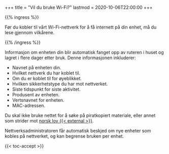 +++
title = "Vil du bruke Wi-Fi?"
lastmod = 2020-10-06T22:00:00
+++

{{% ingress %}}

Før du kobler til vårt Wi-Fi-nettverk for å få internett på din enhet, må du lese gjennom vilkårene.

{{% /ingress %}}

Informasjon om enheten din blir automatisk fanget opp av ruteren i huset og lagret i flere dager
etter bruk. Denne informasjonen inkluderer:

- Navnet på enheten din.
- Hvilket nettverk du har koblet til.
- Om du er koblet til for øyeblikket.
- Hvilken sikkerhetstype du har mot nettverket.
- Siste tidspunkt for siste aktivitet.
- Produsent av enheten.
- Vertsnavnet for enheten.
- MAC-adressen.

Du skal ikke bruke nettet for å søke på piratkopiert materiale, eller annet som strider mot [norsk lov {{< external >}}](https://lovdata.no).

Nettverksadministratoren får automatisk beskjed om nye enheter som kobles på nettverket, og kan
begrense bruken per enhet.

{{< toc-accept >}}
